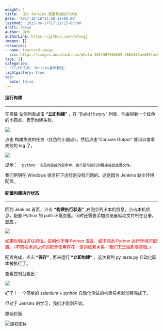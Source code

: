 ```yaml
---
weight: 4
title: （四）Jenkins 配置构建执行状态
date: '2017-10-16T13:00:11+08:00'
lastmod: '2025-06-17T17:29:15+08:00'
draft: false
author: 虫师
authorLink: https://github.com/defnngj
images: []
resources:
- name: featured-image
  src: https://images.unsplash.com/photo-1652987086659-2662433aed85?w=300
tags: []
categories:
- 'CI/CD工具: Jenkins基础教程'
lightgallery: true
toc:
  auto: false
---
```




#### 运行构建
----

在项目 左侧列表点击 __“立即构建”__ ，在 “Build History” 列表，你会得到一个红色的小圆点，表示构建失败。

![](http://img.testclass.net/jenkins_build_run.png)

点击 构建失败的任务（红色的小圆点）。然后点击“Console Output” 就可以查看失败的 log 了。

![](http://img.testclass.net/jenkins_control_print_error.png)

提示：``` 'python' 不是内部或外部命令，也不是可运行的程序或批处理文件。```

我们明明在 Windows 提示符下运行是没有问题的。这是因为 Jenkins 缺少环境配置。

#### 配置构建执行状态
----
回到 Jenkins 首页，点击 __“构建执行状态”__ ,右则会列出本机信息，点击本机信息，配置 Python 的 path 环境变量。同时还需要添加浏览器驱动文件所在目录，[参考](/selenium_python/selenium3-browser-driver/) 。

![](http://img.testclass.net/jenkins_build_run_status.png)

<font color='red'> 如果你明白这块的话，说明你不懂 Python 语言，或不熟悉 Python 运行环境的配置。（不同技术的之间的配合使用存在一定的依赖关系！我们无法做到零基础。）</font>

配置完成，点击 __“保存”__ , 再来运行 __“立即构建”__ ，这次看到 py_tests.py 自动化脚本被执行了。

查看控制台输出：

![](http://img.testclass.net/jenkins_control_print.png)

好了！一个简单的 selenium + python 自动化测试的构建任务就创建完成了。

但对于 Jenkins 的学习，我们才刚刚开始。




原始封面

![课程图片](https://images.unsplash.com/photo-1652987086659-2662433aed85?w=300)

